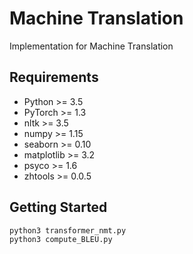 # Machine Translation
 
Implementation for Machine Translation

## Requirements
- Python >= 3.5
- PyTorch >= 1.3
- nltk >= 3.5
- numpy >= 1.15
- seaborn >= 0.10
- matplotlib >= 3.2
- psyco >= 1.6
- zhtools >= 0.0.5


## Getting Started
```
python3 transformer_nmt.py
python3 compute_BLEU.py
```